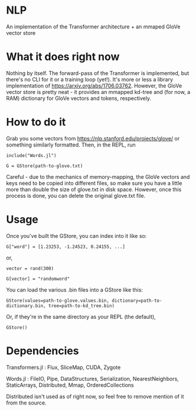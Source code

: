 # NLP
An implementation of the Transformer architecture + an mmaped GloVe vector store

# What it does right now
Nothing by itself. The forward-pass of the Transformer is implemented, but there's no CLI for it or a training loop (yet!). It's more or less a library implementation of https://arxiv.org/abs/1706.03762.
However, the GloVe vector store is pretty neat - it provides an mmapped kd-tree and (for now, a RAM) dictionary for GloVe vectors and tokens, respectively. 

# How to do it
Grab you some vectors from https://nlp.stanford.edu/projects/glove/ or something similarly formatted. Then, in the REPL, run 
```
include("Words.jl")

G = GStore(path-to-glove.txt)
```
Careful - due to the mechanics of memory-mapping, the GloVe vectors and keys need to be copied into different files, so make sure you have a little more than double the size of glove.txt in disk space. 
However, once this process is done, you can delete the original glove.txt file. 

# Usage
Once you've built the GStore, you can index into it like so:

```
G["word"] = [1.23253, -1.24523, 0.24155, ...]
```

or, 

```
vector = rand(300)

G[vector] = "randomword"
```

You can load the various .bin files into a GStore like this:

```
GStore(values=path-to-glove.values.bin, dictionary=path-to-dictionary.bin, tree=path-to-kd_tree.bin)
```

Or, if they're in the same directory as your REPL (the default), 

```
GStore()
```

# Dependencies

Transformers.jl : Flux, SliceMap, CUDA, Zygote

Words.jl        : FileIO, Pipe, DataStructures, Serialization, NearestNeighbors, StaticArrays, Distributed, Mmap, OrderedCollections

Distributed isn't used as of right now, so feel free to remove mention of it from the source. 
